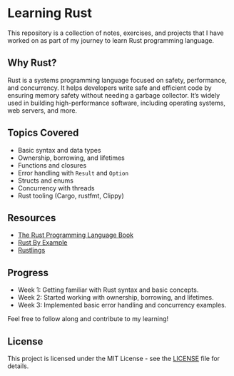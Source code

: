 # Learning Rust

This repository is a collection of notes, exercises, and projects that I have worked on as part of my journey to learn Rust programming language.

## Why Rust?

Rust is a systems programming language focused on safety, performance, and concurrency. It helps developers write safe and efficient code by ensuring memory safety without needing a garbage collector. It’s widely used in building high-performance software, including operating systems, web servers, and more.

## Topics Covered

- Basic syntax and data types
- Ownership, borrowing, and lifetimes
- Functions and closures
- Error handling with `Result` and `Option`
- Structs and enums
- Concurrency with threads
- Rust tooling (Cargo, rustfmt, Clippy)

## Resources

- [The Rust Programming Language Book](https://doc.rust-lang.org/book/)
- [Rust By Example](https://doc.rust-lang.org/stable/rust-by-example/)
- [Rustlings](https://github.com/rust-lang/rustlings)

## Progress

- Week 1: Getting familiar with Rust syntax and basic concepts.
- Week 2: Started working with ownership, borrowing, and lifetimes.
- Week 3: Implemented basic error handling and concurrency examples.

Feel free to follow along and contribute to my learning!

## License

This project is licensed under the MIT License - see the [LICENSE](LICENSE) file for details.

